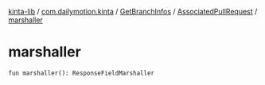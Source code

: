 [kinta-lib](../../../index.md) / [com.dailymotion.kinta](../../index.md) / [GetBranchInfos](../index.md) / [AssociatedPullRequest](index.md) / [marshaller](./marshaller.md)

# marshaller

`fun marshaller(): ResponseFieldMarshaller`